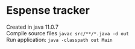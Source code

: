 # Espense tracker
Created in java 11.0.7  
Compile source files `javac src/**/*.java -d out`  
Run application: `java -classpath out Main`